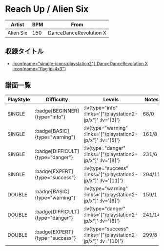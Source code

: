 # Reach Up / Alien Six

|Artist|BPM|From|
|------|---|----|
|Alien Six|150|DanceDanceRevolution X|

## 収録タイトル

- [ :icon{name="simple-icons:playstation2"} DanceDanceRevolution X :icon{name="flag:jp-4x3"} ](/playstation2-jp/x)

## 譜面一覧

|PlayStyle|Difficulty|Levels|Notes|Movie|
|---------|----------|------|-----|-----|
|SINGLE| :badge[BEGINNER]{type="info"} | :lv{type="info" :links='["/playstation2-jp/x"]' :lv='[3]'} |68/0||
|SINGLE| :badge[BASIC]{type="warning"} | :lv{type="warning" :links='["/playstation2-jp/x"]' :lv='[5]'} |161/8||
|SINGLE| :badge[DIFFICULT]{type="danger"} | :lv{type="danger" :links='["/playstation2-jp/x"]' :lv='[8]'} |231/6||
|SINGLE| :badge[EXPERT]{type="success"} | :lv{type="success" :links='["/playstation2-jp/x"]' :lv='[11]'} |294/11||
|DOUBLE| :badge[BASIC]{type="warning"} | :lv{type="warning" :links='["/playstation2-jp/x"]' :lv='[6]'} |159/1||
|DOUBLE| :badge[DIFFICULT]{type="danger"} | :lv{type="danger" :links='["/playstation2-jp/x"]' :lv='[8]'} |241/14||
|DOUBLE| :badge[EXPERT]{type="success"} | :lv{type="success" :links='["/playstation2-jp/x"]' :lv='[10]'} |299/8||
